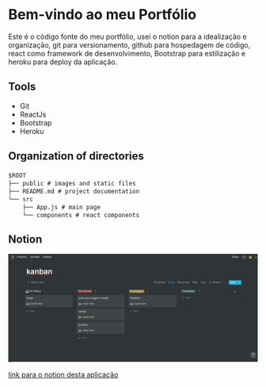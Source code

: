 
# Bem-vindo ao meu Portfólio

Este é o código fonte do meu portfólio, usei o notion para a
idealização e organização, git para versionamento, github para hospedagem de código, react como framework de desenvolvimento, Bootstrap para estilização e heroku para deploy da aplicação.

## Tools

- Git
- ReactJs
- Bootstrap
- Heroku


## Organization of directories

```
$ROOT
├── public # images and static files
├── README.md # project documentation 
└── src
    ├── App.js # main page
    └── components # react components 
```

## Notion 

![Notion print](./public/notion.png)

[link para o notion desta aplicação](https://woozy-jelly-bcf.notion.site/60176da86c3c4ffea972dbe2ea24d800?v=07b5258969324191993c83ec8934ed2b)

